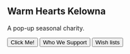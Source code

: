 ## Warm Hearts Kelowna

A pop-up seasonal charity.

<button type="button">Click Me!</button>
<button type="button">Who We Support</button>
<button type="button">Wish lists</button>
